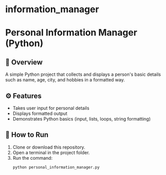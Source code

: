 # information_manager

# Personal Information Manager (Python)

## 📝 Overview
A simple Python project that collects and displays a person's basic details such as name, age, city, and hobbies in a formatted way.

## ⚙️ Features
- Takes user input for personal details  
- Displays formatted output  
- Demonstrates Python basics (input, lists, loops, string formatting)

## 🚀 How to Run
1. Clone or download this repository.
2. Open a terminal in the project folder.
3. Run the command:
   ```bash
   python personal_information_manager.py
